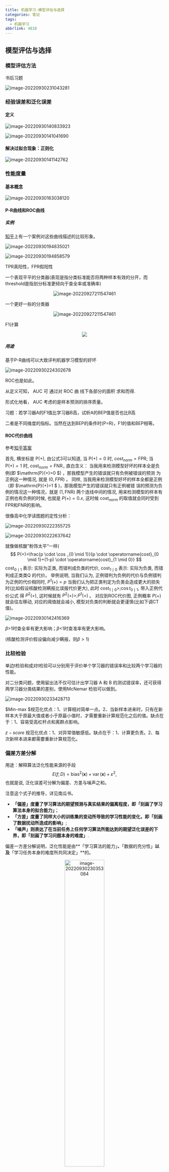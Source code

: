 ```yaml
---
title: 机器学习-模型评估与选择
categories: 笔记
tags:
  - 机器学习
abbrlink: 4810
---
```

## 模型评估与选择

### 模型评估方法

书后习题

![image-20220930231043281](https://raw.githubusercontent.com/Lunaticsky-tql/my_picbed/main/%E6%9C%BA%E5%99%A8%E5%AD%A6%E4%B9%A0-%E6%A8%A1%E5%9E%8B%E8%AF%84%E4%BC%B0%E4%B8%8E%E9%80%89%E6%8B%A9/20220930234157710423_473_image-20220930231043281.png)

### 经验误差和泛化误差

#### 定义

![image-20220930140833923](https://raw.githubusercontent.com/Lunaticsky-tql/my_picbed/main/%E6%9C%BA%E5%99%A8%E5%AD%A6%E4%B9%A0-%E6%A8%A1%E5%9E%8B%E8%AF%84%E4%BC%B0%E4%B8%8E%E9%80%89%E6%8B%A9/20220930234159328307_660_image-20220930140833923.png)

![image-20220930141041690](https://raw.githubusercontent.com/Lunaticsky-tql/my_picbed/main/%E6%9C%BA%E5%99%A8%E5%AD%A6%E4%B9%A0-%E6%A8%A1%E5%9E%8B%E8%AF%84%E4%BC%B0%E4%B8%8E%E9%80%89%E6%8B%A9/20220930234200690193_368_image-20220930141041690.png)

#### 解决过拟合现象：正则化

![image-20220930141142762](https://raw.githubusercontent.com/Lunaticsky-tql/my_picbed/main/%E6%9C%BA%E5%99%A8%E5%AD%A6%E4%B9%A0-%E6%A8%A1%E5%9E%8B%E8%AF%84%E4%BC%B0%E4%B8%8E%E9%80%89%E6%8B%A9/20220930234202870906_724_image-20220930141142762.png)

### 性能度量

#### 基本概念

![image-20220930163038120](https://raw.githubusercontent.com/Lunaticsky-tql/my_picbed/main/%E6%9C%BA%E5%99%A8%E5%AD%A6%E4%B9%A0-%E6%A8%A1%E5%9E%8B%E8%AF%84%E4%BC%B0%E4%B8%8E%E9%80%89%E6%8B%A9/20220930234204833875_372_image-20220930163038120.png)

#### P-R曲线和ROC曲线



##### 实例

[知乎](https://zhuanlan.zhihu.com/p/92218196)上有一个案例对这些曲线描述的比较形象。

![image-20220930194835021](https://raw.githubusercontent.com/Lunaticsky-tql/my_picbed/main/%E6%9C%BA%E5%99%A8%E5%AD%A6%E4%B9%A0-%E6%A8%A1%E5%9E%8B%E8%AF%84%E4%BC%B0%E4%B8%8E%E9%80%89%E6%8B%A9/20220930234208101296_478_image-20220930194835021.png)

![image-20220930194858579](https://raw.githubusercontent.com/Lunaticsky-tql/my_picbed/main/%E6%9C%BA%E5%99%A8%E5%AD%A6%E4%B9%A0-%E6%A8%A1%E5%9E%8B%E8%AF%84%E4%BC%B0%E4%B8%8E%E9%80%89%E6%8B%A9/20220930234209475943_307_image-20220930194858579.png)

TPR真阳性，FPR假阳性

一个表现平平的分类器(表现是指分类标准能否将两种样本有效的分开，而threshold是指划分标准更倾向于查全率或准确率)

<p align="center"><img alt="image-20220927211547461" height=""src="https://raw.githubusercontent.com/Lunaticsky-tql/my_picbed/main/%E6%9C%BA%E5%99%A8%E5%AD%A6%E4%B9%A0-%E6%A8%A1%E5%9E%8B%E8%AF%84%E4%BC%B0%E4%B8%8E%E9%80%89%E6%8B%A9/20220930234211807031_249_norm.gif" width=""/></p>

一个更好一些的分类器
<p align="center"><img alt="image-20220927211547461" height="" src="https://raw.githubusercontent.com/Lunaticsky-tql/my_picbed/main/%E6%9C%BA%E5%99%A8%E5%AD%A6%E4%B9%A0-%E6%A8%A1%E5%9E%8B%E8%AF%84%E4%BC%B0%E4%B8%8E%E9%80%89%E6%8B%A9/20220930234215190380_315_norm2.gif" width=""/></p>

F1计算

<p align="center"><img src="https://raw.githubusercontent.com/Lunaticsky-tql/my_picbed/main/%E6%9C%BA%E5%99%A8%E5%AD%A6%E4%B9%A0-%E6%A8%A1%E5%9E%8B%E8%AF%84%E4%BC%B0%E4%B8%8E%E9%80%89%E6%8B%A9/20220930234218188978_486_F1.gif" width="" hight=""/></p>

##### 用途

基于P-R曲线可以大致评判机器学习模型的好坏

![image-20220930224302678](https://raw.githubusercontent.com/Lunaticsky-tql/my_picbed/main/%E6%9C%BA%E5%99%A8%E5%AD%A6%E4%B9%A0-%E6%A8%A1%E5%9E%8B%E8%AF%84%E4%BC%B0%E4%B8%8E%E9%80%89%E6%8B%A9/20220930234219845677_195_image-20220930224302678.png)

ROC也是如此。

从定义可知， AUC 可 通过对 ROC 曲 线下各部分的面积 求和而得.

形式化地看， AUC 考虑的是样本预测的排序质量。

习题：若学习器A的F1值比学习器B高，试析A的BEP值是否也比B高

二者是不同维度的指标。当然在达到BEP的条件时(P=R)，F1的值和BEP相等。

#### ROC代价曲线

参考[知乎答案](https://www.zhihu.com/question/63492375)

首先, 横坐标是 $\mathrm{P}(+)$, 由公式3可以知道, 当 $\mathrm{P}(+)=0$ 时, ${c o s t}_{n o r m}=\mathrm{FPR}$; 当 $\mathrm{P}(+)=1$ 时, $\operatorname{cost}_{n o r m}=\mathrm{FNR}_{\circ}$
直白含义：
当我用来检测模型好坏的样本全是负例(即 $\mathrm{P}(+)=0 $) ，那我模型产生的错误就只有负例被错误的预测 为正例这一种情况, 就是 $(0, F P R)$ 。
同样, 当我用来检测模型好坏的样本全都是正例（即 $\mathrm{P}(+)=1 $ )，那我模型产生的错误就只有正例被错 误的预测为负例的情况这一种情况，就是 $(1, \mathrm{FNR})$ 
两个连线中间的情况, 用来检测模型的样本有正例也有负例的时候, 也就是 $P(+)=0 . x$, 这时候 $\operatorname{cost}_{n o r m}$ 的取值就会同时受到FPR和FNR的影响。

很像高中化学读图题的定性分析：

![image-20220930222355725](https://raw.githubusercontent.com/Lunaticsky-tql/my_picbed/main/%E6%9C%BA%E5%99%A8%E5%AD%A6%E4%B9%A0-%E6%A8%A1%E5%9E%8B%E8%AF%84%E4%BC%B0%E4%B8%8E%E9%80%89%E6%8B%A9/20220930234221742723_477_image-20220930222355725.png)

![image-20220930222637642](https://raw.githubusercontent.com/Lunaticsky-tql/my_picbed/main/%E6%9C%BA%E5%99%A8%E5%AD%A6%E4%B9%A0-%E6%A8%A1%E5%9E%8B%E8%AF%84%E4%BC%B0%E4%B8%8E%E9%80%89%E6%8B%A9/20220930234223625316_668_image-20220930222637642.png)

就像做核酸”粉饰太平“一样(
$$
P(+)=\frac{p \cdot \cos _{0 \mid 1}}{p \cdot \operatorname{cost}_{0 \mid 1}+(1-p) \cdot \operatorname{cost}_{1 \mid 0}}
$$
$\operatorname{cost}_{0 \mid 1}$ 表示: 实际为正类, 而错判成负类的代价, $\operatorname{cost}_{1 \mid 0}$ 表示: 实际为负类, 而错判成正类类Q 的代价。
举例说明, 当我们认为, 正例错判为负例的代价与负例错判为正例的代价相同时, $P^1(+)=p$
当我们认为把正类判定为负类会造成更大的损失时(比如假设核酸检测瞒报比误报代价更大), 此时 $\operatorname{cost}_{1 \mid 0}>;\cos t_{0 \mid 1}$, 带入正例代价公式
得 $P^2(+)$, 这时候就有 $P^2(+)>;P^1(+)$ 。
对应到ROC代价图, 正例概率 $P(+)$ 就会往左移动, 对应的阈值就会减小, 模型对负类的判断就会更谨慎(比如下调CT值)。



![image-20220930142416369](https://raw.githubusercontent.com/Lunaticsky-tql/my_picbed/main/%E6%9C%BA%E5%99%A8%E5%AD%A6%E4%B9%A0-%E6%A8%A1%E5%9E%8B%E8%AF%84%E4%BC%B0%E4%B8%8E%E9%80%89%E6%8B%A9/20220930234224685263_266_image-20220930142416369.png)



$\beta$&gt;1时查全率有更大影响；$\beta$&lt;1时查准率有更大影响。

(核酸检测评价假设偏向减少瞒报，则$\beta>1$)

### 比较检验

单边t检验和成对t检验可以分别用于评价单个学习器的错误率和比较两个学习器的性能。

对二分类问题，使用留出法不仅可估计出学习器 A 和 B 的测试错误率，还可获得两学习器分类结果的差别，使用McNemar 检验可以做到。

![image-20220930233428713](https://raw.githubusercontent.com/Lunaticsky-tql/my_picbed/main/%E6%9C%BA%E5%99%A8%E5%AD%A6%E4%B9%A0-%E6%A8%A1%E5%9E%8B%E8%AF%84%E4%BC%B0%E4%B8%8E%E9%80%89%E6%8B%A9/20220930234226080145_532_image-20220930233428713.png)



$Min-max $规范化优点：1、计算相对简单一点。2、当新样本进来时，只有在新样本大于原最大值或者小于原最小值时，才需要重新计算规范化之后的值。缺点在于：1、容易受高杠杆点和离群点影响。

$z-score$ 规范化优点：1、对异常值敏感低。缺点在于：1、计算更负责。2、每次新样本进来都需要重新计算规范化。

### 偏差方差分解

用途：解释算法泛化性能来源的手段
$$
E(f ; D)=\operatorname{bias}^2(\boldsymbol{x})+\operatorname{var}(\boldsymbol{x})+\varepsilon^2,
$$
也就是说, 泛化误差可分解为偏差、方差与噪声之和。

注意这个式子的推导，详见南瓜书。

- **「偏差」**度量了学习算法的期望预测与真实结果的偏离程度，即**「刻画了学习算法本身的拟合能力」**；
- **「方差」**度量了同样大小的训练集的变动所导致的学习性能的变化，即**「刻画了数据扰动所造成的影响」**;
- **「噪声」**则表达了在当前任务上任何学习算法所能达到的期望泛化误差的下界，即**「刻画了学习问题本身的难度」**.

偏差一方差分解说明，泛化性能是由**「学习算法的能力」**、**「数据的充分性」**以及**「学习任务本身的难度所共同决定」**的。

<p align="center"><img alt="image-20220930230353084" height="50%" src="https://raw.githubusercontent.com/Lunaticsky-tql/my_picbed/main/%E6%9C%BA%E5%99%A8%E5%AD%A6%E4%B9%A0-%E6%A8%A1%E5%9E%8B%E8%AF%84%E4%BC%B0%E4%B8%8E%E9%80%89%E6%8B%A9/20220930234228241789_843_image-20220930230353084.png" width="50%"/></p>

随训练强度，偏差减小，方差增大，即学习的越充分，但受数据影响越大，可能出现过拟合现象。
